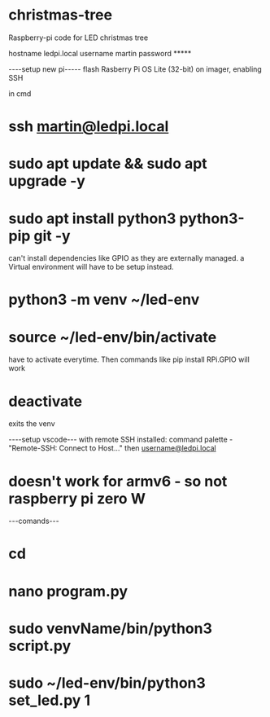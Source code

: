 # christmas-tree
Raspberry-pi code for LED christmas tree

hostname ledpi.local
username martin
password *****

----setup new pi-----
flash Rasberry Pi OS Lite (32-bit) on imager, enabling SSH

in cmd 
# ssh martin@ledpi.local
# sudo apt update && sudo apt upgrade -y
# sudo apt install python3 python3-pip git -y


can't install dependencies like GPIO as they are externally managed. a Virtual environment will have to be setup instead.
# python3 -m venv ~/led-env
# source ~/led-env/bin/activate
have to activate everytime. Then commands like pip install RPi.GPIO will work

# deactivate
exits the venv



----setup vscode---
with remote SSH installed:
command palette - "Remote-SSH: Connect to Host..."
then username@ledpi.local
# doesn't work for armv6 - so not raspberry pi zero W



---comands---
# cd
# nano program.py
# sudo venvName/bin/python3 script.py
# sudo ~/led-env/bin/python3 set_led.py 1



